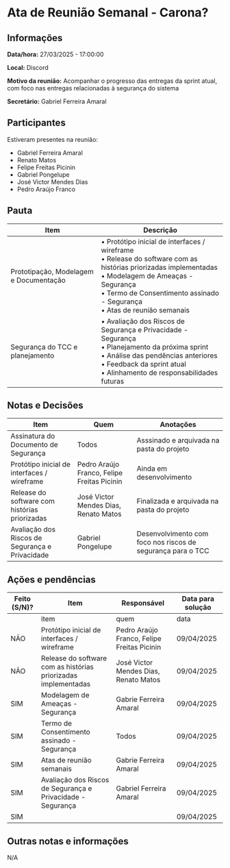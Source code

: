 # Ata de Reunião Semanal - Carona?

## Informações
**Data/hora:** 27/03/2025 - 17:00:00


**Local:** Discord


**Motivo da reunião:** Acompanhar o progresso das entregas da sprint atual, com foco nas entregas relacionadas à segurança do sistema

 **Secretário:** Gabriel Ferreira Amaral 

## Participantes
Estiveram presentes na reunião:
- Gabriel Ferreira Amaral
- Renato Matos 
- Felipe Freitas Picinin
- Gabriel Pongelupe
- José Victor Mendes Dias
- Pedro Araújo Franco

## Pauta

Item | Descrição
---- | ----
Prototipação, Modelagem e Documentação | • Protótipo inicial de interfaces / wireframe <br>• Release do software com as histórias priorizadas implementadas <br>• Modelagem de Ameaças - Segurança <br>• Termo de Consentimento assinado - Segurança <br>• Atas de reunião semanais
Segurança do TCC e planejamento | • Avaliação dos Riscos de Segurança e Privacidade - Segurança <br>• Planejamento da próxima sprint <br>• Análise das pendências anteriores <br>• Feedback da sprint atual <br>• Alinhamento de responsabilidades futuras


## Notas e Decisões
Item | Quem | Anotações |
---- | ---- | ---- |
Assinatura do Documento de Segurança| Todos | Asssinado e arquivada na pasta do projeto |
Protótipo inicial de interfaces / wireframe | Pedro Araújo Franco, Felipe Freitas Picinin | Ainda em desenvolvimento |
Release do software com histórias priorizadas | José Victor Mendes Dias, Renato Matos | Finalizada e arquivada na pasta do projeto |
Avaliação dos Riscos de Segurança e Privacidade	 | Gabriel Pongelupe | Desenvolvimento com foco nos riscos de segurança para o TCC |


## Ações e pendências
| Feito (S/N)? | Item | Responsável | Data para solução |
| ---- | ---- | ---- | ---- |
| | item | quem | data |
|NÃO |Protótipo inicial de interfaces / wireframe | Pedro Araújo Franco, Felipe Freitas Picinin |09/04/2025  |
|NÃO |Release do software com as histórias priorizadas implementadas |José Victor Mendes Dias, Renato Matos| 09/04/2025 |
|SIM |Modelagem de Ameaças - Segurança | Gabrie Ferreira Amaral | 09/04/2025 |
|SIM |Termo de Consentimento assinado - Segurança | Todos| 09/04/2025 |
|SIM |Atas de reunião semanais | Gabrie Ferreira Amaral | 09/04/2025 |
|SIM |Avaliação dos Riscos de Segurança e Privacidade - Segurança | Gabriel Ferreira Amaral  | 09/04/2025 |
|SIM |  |  | 09/04/2025 |


## Outras notas e informações
N/A

